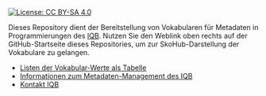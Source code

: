 [![License: CC BY-SA 4.0](https://img.shields.io/badge/License-CC%20BY--SA%204.0-lightgrey.svg)](https://creativecommons.org/licenses/by-sa/4.0/)

Dieses Repository dient der Bereitstellung von Vokabularen für Metadaten in Programmierungen des [IQB](https://www.iqb.hu-berlin.de). Nutzen Sie den Weblink oben rechts auf der GitHub-Startseite dieses Repositories, um zur SkoHub-Darstellung der Vokabulare zu gelangen.

* [Listen der Vokabular-Werte als Tabelle](csv)
* [Informationen zum Metadaten-Management des IQB](https://iqb-vocabs.github.io)
* [Kontakt IQB](mailto:iqb-tbadev@hu-berlin.de)
